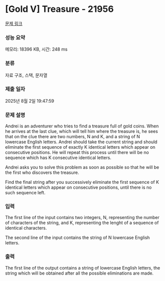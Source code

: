 # [Gold V] Treasure - 21956 

[문제 링크](https://www.acmicpc.net/problem/21956) 

### 성능 요약

메모리: 18396 KB, 시간: 248 ms

### 분류

자료 구조, 스택, 문자열

### 제출 일자

2025년 8월 2일 19:47:59

### 문제 설명

<p>Andrei is an adventurer who tries to find a treasure full of gold coins. When he arrives at the last clue, which will tell him where the treasure is, he sees that on the clue there are two numbers, N and K, and a string of N lowercase English letters. Andrei should take the current string and should eliminate the first sequence of exactly K identical letters which appear on consecutive positions. He will repeat this process until there will be no sequence which has K consecutive identical letters.</p>

<p>Andrei asks you to solve this problem as soon as possible so that he will be the first who discovers the treasure.</p>

<p>Find the final string after you successively eliminate the first sequence of K identical letters which appear on consecutive positions, until there is no such sequence left.</p>

### 입력 

 <p>The first line of the input contains two integers, N, representing the number of characters of the string, and K, representing the lenght of a sequence of identical characters.</p>

<p>The second line of the input contains the string of N lowercase English letters.</p>

### 출력 

 <p>The first line of the output contains a string of lowercase English letters, the string which will be obtained after all the possible eliminations are made.</p>

